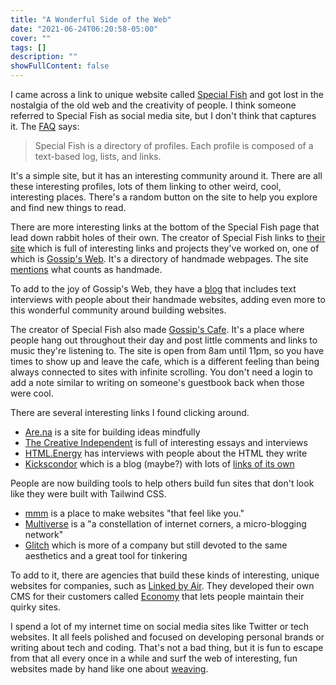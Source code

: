 ```yaml
---
title: "A Wonderful Side of the Web"
date: "2021-06-24T06:20:58-05:00"
cover: ""
tags: []
description: ""
showFullContent: false
---
```


I came across a link to unique website called [Special Fish](https://special.fish/) and got lost in the nostalgia of the old web and the creativity of people. I think someone referred to Special Fish as social media site, but I don't think that captures it. The [FAQ](https://special.fish/faqs) says:

> Special Fish is a directory of profiles. Each profile is composed of a text-based log, lists, and links.

It's a simple site, but it has an interesting community around it. There are all these interesting profiles, lots of them linking to other weird, cool, interesting places. There's a random button on the site to help you explore and find new things to read.

There are more interesting links at the bottom of the Special Fish page that lead down rabbit holes of their own. The creator of Special Fish links to [their site](https://elliott.computer/) which is full of interesting links and projects they've worked on, one of which is [Gossip's Web](https://gossipsweb.net/). It's a directory of handmade webpages. The site [mentions](https://gossipsweb.net/submit) what counts as handmade.

To add to the joy of Gossip's Web, they have a [blog](https://blog.gossipsweb.net/) that includes text interviews with people about their handmade websites, adding even more to this wonderful community around building websites.

The creator of Special Fish also made [Gossip's Cafe](https://gossips.cafe/). It's a place where people hang out throughout their day and post little comments and links to music they're listening to. The site is open from 8am until 11pm, so you have times to show up and leave the cafe, which is a different feeling than being always connected to sites with infinite scrolling. You don't need a login to add a note similar to writing on someone's guestbook back when those were cool.

There are several interesting links I found clicking around.

* [Are.na](https://www.are.na/) is a site for building ideas mindfully
* [The Creative Independent](https://thecreativeindependent.com) is full of interesting essays and interviews
* [HTML.Energy](http://html.energy/) has interviews with people about the HTML they write
* [Kickscondor](https://www.kickscondor.com/) which is a blog (maybe?) with lots of [links of its own](https://href.cool/)

People are now building tools to help others build fun sites that don't look like they were built with Tailwind CSS.

* [mmm](https://build.mmm.page/) is a place to make websites "that feel like you."
* [Multiverse](https://multiverse.plus/) is a "a constellation of internet corners, a micro-blogging network"
* [Glitch](https://glitch.com/) which is more of a company but still devoted to the same aesthetics and a great tool for tinkering

To add to it, there are agencies that build these kinds of interesting, unique websites for companies, such as [Linked by Air](https://www.linkedbyair.net/). They developed their own CMS for their customers called [Economy](https://ecnmy.com/) that lets people maintain their quirky sites.

I spend a lot of my internet time on social media sites like Twitter or tech websites. It all feels polished and focused on developing personal brands or writing about tech and coding. That's not a bad thing, but it is fun to escape from that all every once in a while and surf the web of interesting, fun websites made by hand like one about [weaving](https://blog.gossipsweb.net/behind-the-scenes/rosemary-on-loom-sprig-site.html).
